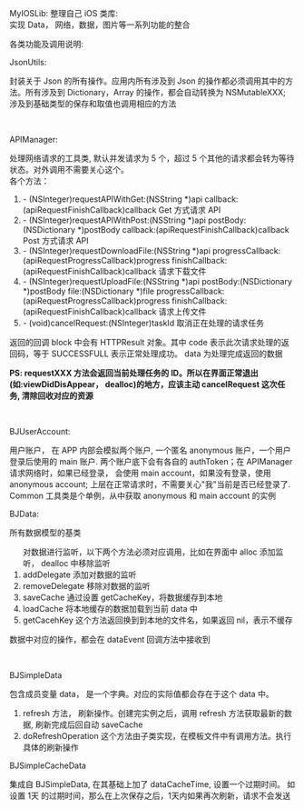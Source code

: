 MyIOSLib:
  整理自己 iOS 类库:<br/>
  实现 Data， 网络，数据，图片等一系列功能的整合

  各类功能及调用说明:<br/>
  
  <p>JsonUtils:</p>
  <p>封装关于 Json 的所有操作。应用内所有涉及到 Json 的操作都必须调用其中的方法。所有涉及到 Dictionary，Array 的操作，都会自动转换为 NSMutableXXX;
  涉及到基础类型的保存和取值也调用相应的方法</p>

  <br/>
  <p>APIManager:</p>
  <p>处理网络请求的工具类, 默认并发请求为 5 个，超过 5 个其他的请求都会转为等待状态。对外调用不需要关心这个。<br/> 
    各个方法：
    <ol>
      <li>- (NSInteger)requestAPIWithGet:(NSString *)api
                            callback:(apiRequestFinishCallback)callback       Get 方式请求 API</li>
      <li>- (NSInteger)requestAPIWithPost:(NSString *)api
                             postBody:(NSDictionary *)postBody
                           callback:(apiRequestFinishCallback)callback     Post 方式请求 API</li>
      <li>- (NSInteger)requestDownloadFile:(NSString *)api
                      progressCallback:(apiRequestProgressCallback)progress
                           finishCallback:(apiRequestFinishCallback)callback         请求下载文件</li>
      <li>- (NSInteger)requestUploadFile:(NSString *)api
                            postBody:(NSDictionary *)postBody
                            file:(NSDictionary *)file
                           progressCallback:(apiRequestProgressCallback)progress
                           finishCallback:(apiRequestFinishCallback)callback   请求上传文件</li>
      <li>- (void)cancelRequest:(NSInteger)taskId   取消正在处理的请求任务</li>                  
    </ol>
   <p>返回的回调 block 中会有 HTTPResult 对象。其中 code 表示此次请求处理的返回码，等于 SUCCESSFULL 表示正常处理成功。 data 为处理完成返回的数据</p>
   <B>PS: requestXXX 方法会返回当前处理任务的 ID。所以在界面正常退出(如:viewDidDisAppear， dealloc)的地方，应该主动 cancelRequest 这次任务, 清除回收对应的资源</B>

  </p>
  <br/>
  <p>BJUserAccount:</p>
  <p>用户账户， 在 APP 内部会模拟两个账户, 一个匿名 anonymous 账户，一个用户登录后使用的 main 账户. 两个账户底下会有各自的 authToken；在 APIManager 请求网络时，如果已经登录， 会使用 main account，如果没有登录，使用 anonymous account; 上层在正常请求时，不需要关心"我"当前是否已经登录了. <br/>
  Common 工具类是个单例，从中获取 anonymous 和 main account 的实例 
  </p>


  <p>BJData:</p>
  <p>所有数据模型的基类
    <ol>
      对数据进行监听，以下两个方法必须对应调用，比如在界面中 alloc 添加监听， dealloc 中移除监听<br/>
      <li>addDelegate 添加对数据的监听</li>
      <li>removeDelegate 移除对数据的监听</li>
      <li>saveCache 通过设置 getCacheKey，将数据缓存到本地</li>
      <li>loadCache 将本地缓存的数据加载到当前 data 中</li>
      <li>getCacehKey 这个方法返回换到到本地的文件名，如果返回 nil，表示不缓存</li>
    </ol>
    数据中对应的操作，都会在 dataEvent 回调方法中接收到<br/>
  </p>

  <br/>
  <p>BJSimpleData</p>
  <p>包含成员变量 data， 是一个字典。对应的实际值都会存在于这个 data 中。
    <ol>
      <li>refresh 方法， 刷新操作。创建完实例之后，调用 refresh 方法获取最新的数据, 刷新完成后回自动 saveCache </li>
      <li>doRefreshOperation 这个方法由子类实现，在模板文件中有调用方法。执行具体的刷新操作</li>
    </ol>
  </P>

<p>BJSimpleCacheData</p>
<p>集成自 BJSimpleData, 在其基础上加了 dataCacheTime, 设置一个过期时间。 如设置 1天 的过期时间，那么在上次保存之后，1天内如果再次刷新，请求不会发送</p>

